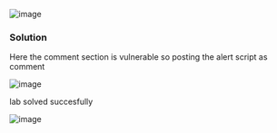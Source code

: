 
![image](https://github.com/RahulMMenon011/PortSwigger_Labs/assets/140642506/c765465d-28b4-45c8-bb70-76aee966dff7)

### Solution

Here the comment section is vulnerable so posting the alert script as comment

![image](https://github.com/RahulMMenon011/PortSwigger_Labs/assets/140642506/40ab62b8-b15f-4a76-9739-bcd4d9d0cb80)

lab solved succesfully

![image](https://github.com/RahulMMenon011/PortSwigger_Labs/assets/140642506/f464fbb8-bd31-40dc-896f-2d5ef2bad2cb)

